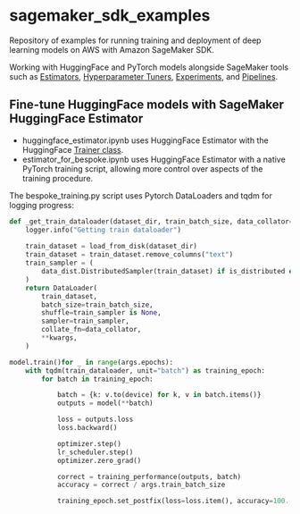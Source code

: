# sagemaker_sdk_examples
Repository of examples for running training and deployment of deep learning models on AWS with Amazon SageMaker SDK.

Working with HuggingFace and PyTorch models alongside SageMaker tools such as [Estimators](https://sagemaker.readthedocs.io/en/stable/api/training/estimators.html), [Hyperparameter Tuners](https://sagemaker.readthedocs.io/en/stable/api/training/tuner.html), [Experiments](https://docs.aws.amazon.com/sagemaker/latest/dg/experiments.html), and [Pipelines](https://sagemaker.readthedocs.io/en/stable/workflows/pipelines/sagemaker.workflow.pipelines.html).

## Fine-tune HuggingFace models with SageMaker HuggingFace Estimator

* huggingface_estimator.ipynb uses HuggingFace Estimator with the HuggingFace [Trainer class](https://huggingface.co/docs/transformers/main_classes/trainer).
* estimator_for_bespoke.ipynb uses HuggingFace Estimator with a native PyTorch training script, allowing more control over aspects of the training procedure.

The bespoke_training.py script uses Pytorch DataLoaders and tqdm for logging progress:

```python
def _get_train_dataloader(dataset_dir, train_batch_size, data_collator=None, is_distributed=False, **kwargs):
    logger.info("Getting train dataloader")
    
    train_dataset = load_from_disk(dataset_dir)
    train_dataset = train_dataset.remove_columns("text")
    train_sampler = (
        data_dist.DistributedSampler(train_dataset) if is_distributed else None
    )
    return DataLoader(
        train_dataset,
        batch_size=train_batch_size,
        shuffle=train_sampler is None,
        sampler=train_sampler,
        collate_fn=data_collator,
        **kwargs,
    )
```
```python
model.train()for _ in range(args.epochs):
    with tqdm(train_dataloader, unit="batch") as training_epoch:
        for batch in training_epoch:

            batch = {k: v.to(device) for k, v in batch.items()}
            outputs = model(**batch)

            loss = outputs.loss
            loss.backward()

            optimizer.step()
            lr_scheduler.step()
            optimizer.zero_grad()

            correct = training_performance(outputs, batch)
            accuracy = correct / args.train_batch_size

            training_epoch.set_postfix(loss=loss.item(), accuracy=100. * accuracy)
```
